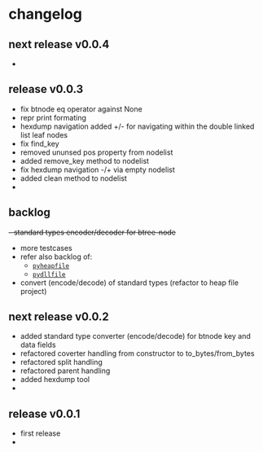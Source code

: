 
# changelog

## next release v0.0.4

- 


## release v0.0.3

- fix btnode eq operator against None
- repr print formating
- hexdump navigation added +/- for navigating within the double linked list leaf nodes
- fix find_key
- removed ununsed pos property from nodelist
- added remove_key method to nodelist
- fix hexdump navigation -/+ via empty nodelist
- added clean method to nodelist
- 


## backlog

~~- standard types encoder/decoder for btree-node~~
- more testcases
- refer also backlog of:
  - [`pyheapfile`](https://github.com/kr-g/pyheapfile/)
  - [`pydllfile`](https://github.com/kr-g/pydllfile/)
- convert (encode/decode) of standard types (refactor to heap file project)


## next release v0.0.2

- added standard type converter (encode/decode) for btnode key and data fields
- refactored coverter handling from constructor to to_bytes/from_bytes
- refactored split handling
- refactored parent handling
- added hexdump tool
- 


## release v0.0.1 

- first release
- 

